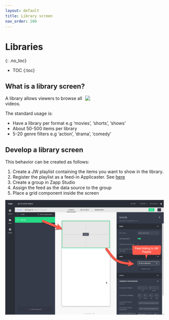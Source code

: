 ```yaml
---
layout: default
title: Library screen
nav_order: 200
---
```


# Libraries
{: .no_toc}

- TOC
{:toc}

## What is a library screen?
<img align="right" src="./img/library.png" width="250">

A library allows viewers to browse all videos.

The standard usage is: 
- Have a library per format e.g  ‘movies’, ‘shorts’, ‘shows’
- About 50-500 items per library
- 5-20 genre filters e.g ‘action’, ‘drama’, ‘comedy’

## Develop a library screen

This behavior can be created as follows: 
1. Create a JW playlist containing the items you want to show in the library. 
1. Register the playlist as a feed-in Applicaster. See [here](https://docs.applicaster.com/integrations/jw-endpoints)
1. Create a group in Zapp Studio
1. Assign the feed as the data source to the group
1. Place a grid component inside the screen


<img src="./img/library-in-studio.png" width="768">

 <!-- ## Filtering on genres 
By creating a genre screen. -->
